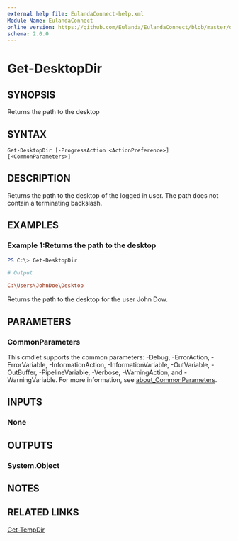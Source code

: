 ```yaml
---
external help file: EulandaConnect-help.xml
Module Name: EulandaConnect
online version: https://github.com/Eulanda/EulandaConnect/blob/master/docs/Get-DesktopDir.md
schema: 2.0.0
---
```


# Get-DesktopDir

## SYNOPSIS
Returns the path to the desktop

## SYNTAX

```
Get-DesktopDir [-ProgressAction <ActionPreference>] [<CommonParameters>]
```

## DESCRIPTION
Returns the path to the desktop of the logged in user. The path does not contain a terminating backslash.

## EXAMPLES

### Example 1:Returns the path to the desktop
```powershell
PS C:\> Get-DesktopDir
```

```ini
# Output

C:\Users\JohnDoe\Desktop
```

Returns the path to the desktop for the user John Dow.

## PARAMETERS


### CommonParameters
This cmdlet supports the common parameters: -Debug, -ErrorAction, -ErrorVariable, -InformationAction, -InformationVariable, -OutVariable, -OutBuffer, -PipelineVariable, -Verbose, -WarningAction, and -WarningVariable. For more information, see [about_CommonParameters](http://go.microsoft.com/fwlink/?LinkID=113216).

## INPUTS

### None

## OUTPUTS

### System.Object
## NOTES

## RELATED LINKS

[Get-TempDir](../functions/Get-TempDir.md)






